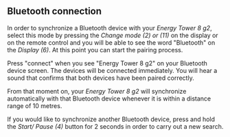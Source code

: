 ## Bluetooth connection

In order to synchronize a Bluetooth device with your *Energy Tower 8 g2*, select this mode by pressing the *Change mode (2) or (11)* on the display or on the remote control and you will be able to see the word "Bluetooth" on the *Display (6)*. At this point you can start the pairing process.

Press "connect" when you see "Energy Tower 8 g2" on your Bluetooth device screen.  The devices will be connected immediately. You will hear a sound that confirms that both devices have been paired correctly.

From that moment on, your *Energy Tower 8 g2* will synchronize automatically with that Bluetooth device whenever it is within a distance range of 10 metres.

If you would like to synchronize another Bluetooth device, press and hold the *Start/ Pause (4)* button for 2 seconds in order to carry out a new search.


